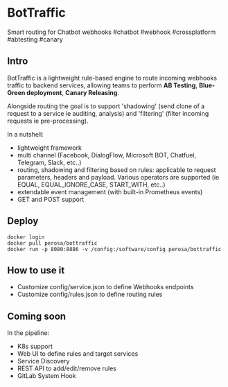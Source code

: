 # BotTraffic

Smart routing for Chatbot webhooks #chatbot #webhook #crossplatform #abtesting #canary

## Intro

BotTraffic is a lightweight rule-based engine to route incoming webhooks traffic to backend services, allowing teams to perform **AB Testing**, **Blue-Green deployment**, **Canary Releasing**.

Alongside routing the goal is to support 'shadowing' (send clone of a request to a service ie auditing, analysis) and 'filtering' (filter incoming requests ie pre-processing).

In a nutshell:
- lightweight framework 
- multi channel (Facebook, DialogFlow, Microsoft BOT, Chatfuel, Telegram, Slack, etc..)
- routing, shadowing and filtering based on rules: applicable to request parameters, headers and payload. Various operators are supported (ie EQUAL, EQUAL_IGNORE_CASE, START_WITH, etc..)
- extendable event management (with built-in Prometheus events)
- GET and POST support

## Deploy 

```
docker login
docker pull perosa/bottraffic
docker run -p 8080:8886 -v /config:/software/config perosa/bottraffic
```

## How to use it

* Customize config/service.json to define Webhooks endpoints
* Customize config/rules.json to define routing rules


## Coming soon

In the pipeline:
- K8s support
- Web UI to define rules and target services
- Service Discovery
- REST API to add/edit/remove rules
- GitLab System Hook


